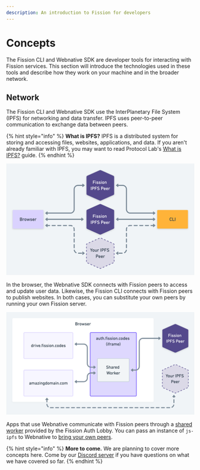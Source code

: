 ```yaml
---
description: An introduction to Fission for developers
---
```


# Concepts

The Fission CLI and Webnative SDK are developer tools for interacting with Fission services. This section will introduce the technologies used in these tools and describe how they work on your machine and in the broader network.

## Network

The Fission CLI and Webnative SDK use the InterPlanetary File System (IPFS) for networking and data transfer. IPFS uses peer-to-peer communication to exchange data between peers.

{% hint style="info" %}
**What is IPFS?** IPFS is a distributed system for storing and accessing files, websites, applications, and data. If you aren't already familiar with IPFS, you may want to read Protocol Lab's [What is IPFS?](https://docs.ipfs.io/concepts/what-is-ipfs/) guide.
{% endhint %}

![](<../.gitbook/assets/Network Peers@2x.png>)

In the browser, the Webnative SDK connects with Fission peers to access and update user data. Likewise, the Fission CLI connects with Fission peers to publish websites. In both cases, you can substitute your own peers by running your own Fission server.

![](<../.gitbook/assets/Network In Browser@2x.png>)

Apps that use Webnative communicate with Fission peers through a [shared worker](https://developer.mozilla.org/en-US/docs/Web/API/SharedWorker) provided by the Fission Auth Lobby. You can pass an instance of `js-ipfs` to Webnative to [bring your own peers](https://github.com/fission-suite/webnative/blob/6322c840f20e4f3cd6370d2ca5d999cb20b2e837/src/ipfs/config.ts#L10-L12).

{% hint style="info" %}
**More to come.** We are planning to cover more concepts here. Come by our [Discord server](https://fission.codes/discord) if you have questions on what we have covered so far.
{% endhint %}
